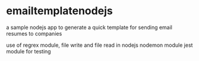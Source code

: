 # emailtemplatenodejs
a sample nodejs app to generate a quick template for sending email resumes to companies

use of regrex module, file write and file read in nodejs
nodemon module 
jest module for testing

